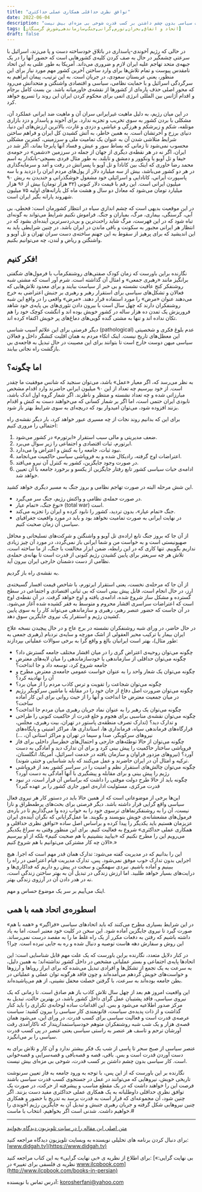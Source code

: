 ```yaml
---
title: "توافق نظری حداقلی همکاری عملی حداکثری"
date: 2022-06-04
description: "در آستانه‌‌ی فروپاشی اقتصادی ناشی از ابرتورم و بی ثباتی اجتماعی از یکسو، و حملهٔ نظامی خارجی از سوی دیگر قرار داریم. دکتر عرفانی در این مقاله تنها راه نجات ایران را اقدام مشخص عملی در چهارچوب توافق نظری حداقلی و همکاری عملی حداکثری برای کسب قدرت می‌داند. چون معتقد است فعالیت سیاسی بدون چشم داشتن بر کسب قدرت شوخی بی مزه‌ای بیش نیست"
tags: [اتحاد و اتفاق,بحران,تورم,گرانی,جنگ,سازماندهی,شورش گرسنگان]
draft: false
---
```

در حالی که رژیم آخوندی-پاسداری در باتلاق خودساخته دست و پا می‌زند، اسرائیل با سرعتی چشمگیر در حال به صف کردن کلیه‌ی کشورهایی است که حضور آنها را در یک جبهه‌ی متحد تهاجم علیه ایران لازم و ضروری می‌داند. آمریکا به طور علنی به این اتحاد نامقدس پیوست و تمام تلاش‌‌ها برای وارد ساختن آخرین کشور مهم مورد نیاز برای این منظور، یعنی عربستان سعودی، در جریان است. به این ترتیب، پیمان ابراهیم به سرگردگی اسرائیل و با حمایت نظامی، سیاسی و اقتصادی واشنگتن و متحدانش می‌رود که محور اصلی حذف پاره‌ای از کشورها از نقشه‌ی خاورمیانه باشد. بن بست کامل برجام و اقدام آژانس بین المللی انرژی اتمی برای محکوم کردن ایران این روند را تسریع خواهد کرد.

در این میان رژیم، به دلیل ماهیت غیرایرانی سران آن و ماهیت ضد ایرانی عملکرد آن، مشکلی با بردن کشور به سوی تخریب و تجزیه ندارد. برای آخوند و پاسدار و دزد بازاری موتلفه، شکم و زیرشکم و هرزگی و عیاشی و دزدی و غارت، بالاترین ارزش‌های این دنیا، دنیای برزخ و آخرتشان است. به همین خاطر، به آتش کشیدن کل ایران و فراهم ساختن شرایط متلاشی شدن آن به عنوان یک تمامیت ملی و سرزمینی، کمترین مشکلی محسوب نمی‌شود تا زمانی که بساط سور و عیش و فساد آنها پابرجا بماند، اگر شد در ایران، اگر نه در هر نقطه‌ی دیگری از جهان از جمله در سرزمین «دشمن» در حومه‌ی حیفا و تل آویو یا ونکوور و دمشق و تایلند. به طور مثال فردی بسیجی-بانکدار به اسم محمد رضا خاوری که اینک بین کانادا و تل آویو با پسرانش در رفت و آمد و سرمایه‌گذاری در هر دو کشور می‌باشد، بیش از سه میلیارد دلار از پول‌های مردم ایران را دزدید و با سه پاسپورت ایرانی، کانادایی و اسرائیلی خود مشغول خوشگذرانی و خندیدن به ریش ۹۰ میلیون ایرانی است. این رقم با قیمت دلار کنونی (۳۲ هزار تومان) بیش از ۹۶ هزار میلیارد تومان می‌شود که معادل دو سال و هشت ماه کل یارانه‌های اولیه ۷۵ میلیون شهروند یارانه بگیر ایران است.

در این موقعیت بدیهی است که چشم اندازی سیاه در انتظار کشورمان است: قحطی، بی آبی، گرسنگی، بیماری، مرگ، بمباران و جنگ. فراموش نکنیم شرایط می‌تواند به گونه‌ای تباه شود که در این فهرست، مرگ شاید راحت‌ترین و بی‌دردسرترین آینده‌ای بشود که در انتظار هر ایرانی مجبور به سکونت و باقی ماندن در ایران باشد. در چنین شرایطی باید به این اندیشید که برای پرهیز از سقوط به این جهنم ساخته‌ی دست سران تهران و تل آویو و واشنگتن و ریاض و لندن، چه می‌توانیم بکنیم.

## فکر کنیم!
نگارنده براین باورست که زمان کودک صفتی‌‌های روشنفکرمآب با فرمول‌‌های شگفتی برانگیز مانند «رهبری جمعی» و امثال آن گذاشته است. شرم آور است که مشتی شبه روشنفکر کنج عافیت نشسته و بی خبر از سیاست بیایند و برای معدود تلاش‌هایی که فعالان و تشکل‌‌های سیاسی برای استقرار رهبر و رهبری بر جنبش اعتراضی به خرج می‌دهند عنوان «مرض» را مورد استفاده قرار دهند. «مرض» واقعی را در واقع این شبه روشنفکران دارند که چهل سال است با بیرون دادن تئوری‌‌های بی پایه‌ی خود شاهد فروریزش یک تمدن ده هزار ساله در کشور خویش بوده اند و انگشت کوچک خود را هم تکان نداده اند و تنها به مشتی گنده گویی‌‌های دماغ‌‌های پر خویش اکتفاء کرده اند.

دیگر فرصتی برای این علائم آسیب شناسی (pathological) عدم بلوغ فکری و شخصیتی این معطل‌‌های تاریخ نیست. اینک اتکاء مردم به همان اقلیت کنشگر داخل و فعالان سیاسی میهن دوست خارج است تا بتوانند برای این مصیبت در حال تبدیل به فاجعه‌ی بی بازگشت راه نجاتی بیابند.

## اما چگونه؟
به نظر می‌رسد که، اگر معیار «عمل» باشد، می‌توان سنجید که شانس موفقیت ما چقدر است. از خود بپرسیم چه تعداد از این ۹۰ میلیون ایرانی حاضرند وارد اقدام مشخص مبارزاتی شده و چه تعداد نشسته و منتظر و ناظرند. اگر شمار گروه اول اندک باشد، نابودی ایران حتمی است، اما اگر بر شمار کسانی که می‌خواهند دست به کنش و اقدام بزنند افزوده شود، می‌توان امیدوار بود که دریچه‌ای به سوی شرایط بهتر باز شود.

برای این که بدانیم روند نجات از چه مسیری عبور خواهد کرد، بار دیگر نقشه‌ی راه احتمالی را مروری کنیم:

1. ضعف مدیریتی و مالی سبب استقرار «ابرتورم» در کشور می‌شود.
2. ابرتورم، ثبات اقتصادی و اجتماعی را زیر سوال می‌برد.
3. نبود ثبات، جامعه را به کنش و اعتراض وا می‌دارد.
4. اعتراضات اوج گرفته، رادیکال شده و به فروپاشی سیاسی حاکمیت می‌انجامد.
5. در صورت وجود جایگزین، کشور به کنترل آن نیرو می‌افتد.
6. ادامه‌ی حیات سیاسی کشور تابع رفتار جایگزین از یکسو و برخورد جامعه با آن تعیین خواهد شد.

این شش مرحله البته در صورت تهاجم نظامی و بروز جنگ به مسیر دیگری خواهد کشید.

* در صورت حمله‌ی نظامی و واکنش رژیم، جنگ سر می‌گیرد.
* نوع جنگ، «تمام عیار» (total war) است.
* جنگ «تمام عیار»، بدون تردید، کشور را نابود کرده و ایران را تجزیه می‌کند.
* در نهایت ایرانی به صورت تمامیت نخواهد بود و باید در مورد واقعیت جغرافیای سیاسی آن زمان صحبت کنیم.

از آن جا که بروز جنگ تابع اراده‌ی تل آویو و واشنگتن و شرکت‌‌های تسلیحاتی و محافل صهیونیستی است و به خواست من و شما ایرانی باز نمی‌گردد، در مورد آن چیز زیادی نداریم بگوییم. تنها کاری که در این رابطه، ضمن ابزار مخالفت با جنگ، از ما ساخته است، تلاش هر چه سریعتر برای پایین کشیدن رژیم کنونی از قدرت است تا بهانه‌ی حمله‌ی نظامی از دست دشمنان خارجی ایران بیرون آید.

به نقشه‌ی راه باز گردیم.

از آن جا که مرحله‌ی نخست، یعنی استقرار ابرتورم، با شاخص قیمت افسار گسیخته‌ی ارز، در حال انجام است، قابل پیش بینی است که بی ثباتی اقتصادی و اجتماعی در سطح گسترده و مشکل ساز شروع شده، ادامه‌ی یافته و اوج خواهد گرفت. در آن نقطه‌ی اوج است که اعتراضات سراسری اقشار محروم و متوسط به فقر کشیده شده آغاز می‌شود. در آن جاست که حضور عنصر رهبر، رهبری و سازماندهی می‌تواند کار را به سوی پایین کشیدن رژیم و استقرار یک نیروی جایگزین سوق دهد.

در حال حاضر، در ورای شبه روشنفکران نشسته در برج عاج و در حال پیچیدن نسخه علاج ایران بیمار با ترکیب محیر العقولی از اشک مورچه و سایه‌ی نردبام (رهبری جمعی به طور مثال)، بهتر است ایرانیان بالغ و واقع گرا به برخی سوالات عملیاتی بپردازند:

* چگونه می‌توان روحیه‌ی اعتراض گری را در میان اقشار مختلف جامعه گسترش داد؟
* چگونه می‌توان حداقلی از سازماندهی یا خودسازماندهی را میان لایه‌‌های معترض جامعه شروع کرد، توسعه داد و جا انداخت؟
* چگونه می‌توان یک شعار واحد را به عنوان خواست عمومی جامعه‌ی معترض مطرح و آن را نهادینه کرد؟
* چگونه می‌توان شجاعت را تقویت و ترس کاذب مردم را از میان برد؟
* چگونه می‌توان ضرورت اصل دفاع از جان خود را در مقابله با ماشین سرکوبگر رژیم در میان جمعیت معترض جا انداخت و آنها را از حیث روانی برای این کار آماده ساخت؟
* چگونه می‌توان یک رهبر را به عنوان نماد جریان رهبری میان مردم جا انداخت؟
* چگونه می‌توان نقشه‌ی مناسبی برای هجوم و خلع قدرت از حاکمیت کنونی را طراحی و تدارک دید؟ (تدارک تصرف منطقه‌ی پاستور در تهران، بیت رهبری، مجلس، قرارگاه‌‌های فرماندهی سپاه، فرمانداری ها، استانداری ها، مراکز امنیتی و پایگاه‌‌های نیروهای سرکوبگر، صدا و سیما در تهران و مراکز استانی آن، …)
* چگونه می‌توان از حالا توطئه‌‌های خارجی و احتمال‌‌های خطرساز داخلی برای فاز فروپاشی ساختار حاکمیت را پیش بینی کرد و برای آن تدارک دید و آمادگی به دست آورد؟ (نیروهای مزدور فراوان و سازمان یافته در خدمت اسرائیل، آمریکا، انگلستان، ترکیه و امثال آن در ایران حاضرند و عمل می‌کنند که باید شناسایی و خنثی شوند).
* چگونه می‌توان چالش‌‌های استقرار نظم و امنیت را در سراسر کشور بعد از فروپاشی رژیم را پیش بینی و برای مقابله و پیشگیری با آنها آمادگی به دست آورد؟
* چگونه باید از حالا طرح دولت موقتی را داشت که براساس آن قرار است، در نبود قدرت مرکزی، مسئولیت اداره‌ی امور جاری کشور را بر عهده گیرد؟

این‌‌ها برخی از موضوعاتی است که از همین حالا باید در دستور کار هر نیروی فعال سیاسی واقع گرایی قرار داشته باشد. دیگر فرصتی برای بحث‌‌های پرطمطراق و نازا نیست، آن را به روشنفکرنماهای ترسوی خود را به خواب زده وا می‌گذاریم تا در باره‌ی فرمول‌‌های مشعشانه‌ی خویش بنویسند و بگویند. ما عمل‌گرایانی که نگران آینده‌ی ایران عزیزمان هستیم باید یکدیگر را پیدا کرده و براساس اصل ساده «توافق نظری حداقلی و همکاری عملی حداکثری» شروع به فعالیت کنیم. برای این منظور وقتی به سراغ یکدیگر می‌رویم این را مطرح نکنیم که «بیایید بنشینیم با هم صحبت کنیم» بلکه از او بپرسیم «الان چه کار مشترکی می‌توانیم با هم شروع کنیم.»

این را بدانیم که در مدیریت گفته می‌شود: تدارک همان قدر مهم است که اجرا. هیچ اجرایی بدون تدارک خوب موفق نمی‌شود. پس، تدارک مدیریت قیام اعتراضی در راه را ببینیم و آماده باشیم. نبردی سهمگین و سخت در پیش رو داریم که فداکاری‌‌ها و درایت‌‌های بسیار خواهد طلبید. اما ارزش زندگی در تبدیل آن به بهتر ساختن زندگی است، نه در هدر دادن آن در آرزوی زندگی بهتر.

اینک می‌آییم بر سر یک موضوع حساس و مهم.

## اسطوره‌ی اتحاد همه با همی
در این شرایط بسیاری مطرح می‌کنند که باید اتحادهای سیاسی «فراگیر» و «همه با هم» صورت گیرد تا نیروی جایگزین آماده شود. این سخن در کلیت خود معتبر است، اما به یاد داشته باشیم که رفتن به دفعات مکرر از یک راه غلط ما را به مقصد درست نمی‌رساند. این روش و سفارش دهه هاست توصیه و دنبال شده و ره به جایی نبرده است. چرا؟

در کنار دلایل متعدد، نگارنده براین باورست که یک علت مهم قابل شناسایی است: این اتحادها پایه‌ی اجتماعی و بستر عملیاتی مشخص در داخل کشور نداشته‌اند؛ به همین دلیل، به سرعت به یک تجمع از تشکل‌‌ها و افرادی تبدیل می‌شده که برای ابراز رویاها و آرزوها و خواست‌‌های خویش گردهم می‌آمده‌اند و چون فاقد هرگونه توان عملی و عملیاتی در بطن جامعه بوده‌اند به سرعت، با گرفتن خصلت محفل نشینی، از هم می‌پاشیده‌اند.

این واقعیت امروز هم بعد از چهل سال تلاش کاذب باز هم صادق است. تا زمانی که یک نیروی سیاسی، فاقد پشتیبان عمل گرای داخل کشور باشد، در بهترین حالت، تبدیل به مرکز صدور اطلاعیه می‌شود و بس. این اقدامات ساده لوحانه‌ی تکراری را باید کنار گذاشت و از ذات پدیده‌ی سیاست، قانونمندی کار سیاسی را بیرون کشید: سیاست عرصه‌ی قدرت است و فعالیت سیاسی برای کسب قدرت. در ورای این، می‌شود همان قصه‌ی هزار و یک شب شبه روشنفکران متوهم خودسیاستمدارپندار که ناکارآمدی رقت آورشان ترحم و تاسف هر عنصر به راستی سیاسی یعنی عنصر در پی کسب قدرت سیاسی را بر می‌انگیزد.

عنصر سیاسی از صبح سحر تا پاسی از شب یک فکر بیشتر ندارد و آن کار و تلاش برای به دست آوردن قدرت است و بس. باقی، قصه و قصه‌بافی و قصه‌سرایی و قصه‌خوانی است. کار سیاسی بدون چشم داشتن بر کسب قدرت، شوخی بی مزه‌ای بیش نیست.

نگارنده بر این باورست که از این پس، با توجه به ورود جامعه به فاز تعیین سرنوشت تاریخی خویش، نیروهایی که می‌توانند در عمل در جستجوی کسب قدرت سیاسی باشند فرصت این را خواهند داشت که در یک مقطع مناسب و پیشرفته از حرکت، در صورت یک توافق نظری حداقلی داوطلبانه به یک همکاری عملی حداکثری مفید دست بزنند. اگر چنین شود، آن مجموعه‌ای که قرار است به قدرت برسد به تدریج با حضور و همکاری چنین نیروهایی شکل گرفته و جریان رهبری جنبش و تبدیل آن به جایگزین رژیم آخوندی را خواهیم داشت. شدنی است اگر بخواهیم. انتخاب با ماست.#

---
[متن اصلی این مقاله را در سایت تلویزیون دیدگاه بخوانید](https://www.didgah.tv/%d8%aa%d9%88%d8%a7%d9%81%d9%82-%d9%86%d8%b8%d8%b1%db%8c-%d8%ad%d8%af%d8%a7%d9%82%d9%84%db%8c%d8%8c-%d9%87%d9%85%da%a9%d8%a7%d8%b1%db%8c-%d8%b9%d9%85%d9%84%db%8c-%d8%ad%d8%af%d8%a7%da%a9%d8%ab%d8%b1/)

برای دنبال کردن برنامه های تحلیلی نویسنده به وبسایت تلویزیون دیدگاه مراجعه کنید: [www.didgah.tv](https://www.didgah.tv)

برای اطلاع از نظریه ی «بی نهایت گرایی» به این کتاب مراجعه کنید: 
[«بی نهایت گرایی: نظریه ی فلسفی برای تغییر» در www.ilcpbook.com](http://www.ilcpbook.com/books-in-persian)

آدرس تماس با نویسنده: korosherfani@yahoo.com

